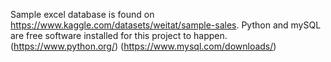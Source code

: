 Sample excel database is found on https://www.kaggle.com/datasets/weitat/sample-sales.
Python and mySQL are free software installed for this project to happen. (https://www.python.org/) (https://www.mysql.com/downloads/)
